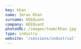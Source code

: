 ```yaml
---
key: khan
name: Imran Khan
surname: KEEQuant
company: KEEQuant
photoURL: /images/team/khan.jpg
type: industry
website: '/sessions/industrial'
---
```

